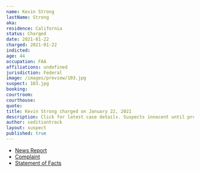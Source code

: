 ```yaml
---
name: Kevin Strong
lastName: Strong
aka:
residence: California
status: Charged
date: 2021-01-22
charged: 2021-01-22
indicted:
age: 44
occupation: FAA
affiliations: undefined
jurisdiction: Federal
image: /images/preview/103.jpg
suspect: 103.jpg
booking:
courtroom:
courthouse:
quote:
title: Kevin Strong charged on January 22, 2021
description: Click for latest case details. Suspects innocent until proven guilty.
author: seditiontrack
layout: suspect
published: true
---
```

- [News Report](https://www.huffpost.com/entry/qanon-faa-employee-capitol-insurrection_n_600b2881c5b6d64153abaf3d)
- [Complaint](https://www.justice.gov/opa/page/file/1359586/download)
- [Statement of Facts](https://www.justice.gov/opa/page/file/1359586/download)
